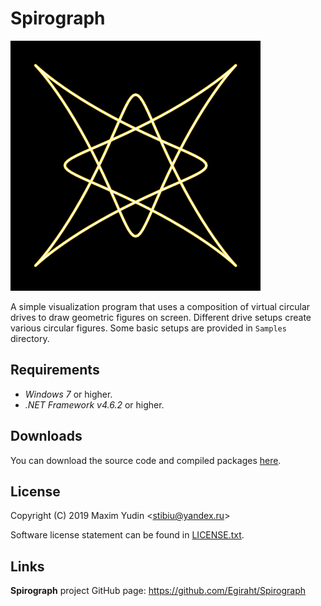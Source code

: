 # Spirograph

![Spirograph](Spirograph.png)

A simple visualization program that uses a composition of virtual
circular drives to draw geometric figures on screen.
Different drive setups create various circular figures.
Some basic setups are provided in `Samples` directory.

Requirements
------------

* *Windows 7* or higher.
* *.NET Framework v4.6.2* or higher.

Downloads
---------

You can download the source code and compiled packages
[here](https://github.com/Egiraht/Spirograph/releases).

License
-------

Copyright (C) 2019 Maxim Yudin <<stibiu@yandex.ru>>

Software license statement can be found in [LICENSE.txt](LICENSE.txt).

Links
-----

**Spirograph** project GitHub page: https://github.com/Egiraht/Spirograph
